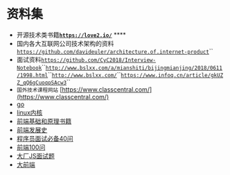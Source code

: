 # 资料集

* 开源技术类书籍[**`https://love2.io/`**](https://love2.io/) ****
* 国内各大互联网公司技术架构的资料[`https://github.com/davideuler/architecture.of.internet-product`](https://github.com/davideuler/architecture.of.internet-product)\`\`
* 面试资料[`https://github.com/CyC2018/Interview-Notebook`](https://github.com/CyC2018/Interview-Notebook)\`\`[`http://www.bslxx.com/a/mianshiti/bijingmianjing/2018/0611/1998.html`](http://www.bslxx.com/a/mianshiti/bijingmianjing/2018/0611/1998.html)\`\`[`http://www.bslxx.com/`](http://www.bslxx.com/)\`\`[`https://www.infoq.cn/article/gkUZZ_qQ6gCuoqpSAcw3`](https://www.infoq.cn/article/gkUZZ_qQ6gCuoqpSAcw3)\`\`
* `国外技术课程网站` [https://www.classcentral.com/](https://www.classcentral.com/)
* [go](https://gobyexample.com/)
* [linux内核](https://xinqiu.gitbooks.io/linux-insides-cn/content/Booting/linux-bootstrap-1.html)
* [前端基础和原理书籍](https://segmentfault.com/a/1190000017072371#articleHeader5)
* [前端发展史](https://juejin.im/post/5b5adc9b6fb9a04f9244555d#heading-17)
* [程序员面试必备40问](https://www.infoq.cn/article/vZk7zxYi8qgGLVCUP_q7)
* [前端100问](https://juejin.im/post/5d23e750f265da1b855c7bbe)
* [大厂JS面试题](https://www.infoq.cn/article/eOs*VkQsd44hAgfbxcBk)
* [大前端](https://static001.infoq.cn/resource/image/91/14/91110269578bbeb770cbca228e3d1114.jpg)




